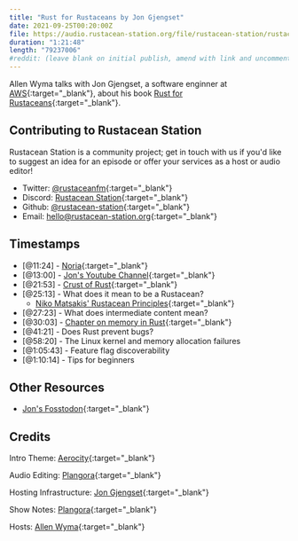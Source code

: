 ```yaml
---
title: "Rust for Rustaceans by Jon Gjengset"
date: 2021-09-25T00:20:00Z
file: https://audio.rustacean-station.org/file/rustacean-station/rustacean-station-e038-jon-gjengset.mp3
duration: "1:21:48"
length: "79237006"
#reddit: (leave blank on initial publish, amend with link and uncomment this line after Reddit thread has been posted)
---
```

Allen Wyma talks with Jon Gjengset, a software enginner at [AWS](https://aws.amazon.com/){:target="_blank"}, about his book [Rust for Rustaceans](https://nostarch.com/rust-rustaceans){:target="_blank"}.

## Contributing to Rustacean Station

Rustacean Station is a community project; get in touch with us if you'd like to suggest an idea for an episode or offer your services as a host or audio editor!

- Twitter: [@rustaceanfm](https://twitter.com/rustaceanfm){:target="_blank"}
- Discord: [Rustacean Station](https://discord.gg/cHc3Gyc){:target="_blank"}
- Github: [@rustacean-station](https://github.com/rustacean-station/){:target="_blank"}
- Email: [hello@rustacean-station.org](mailto:hello@rustacean-station.org){:target="_blank"}

## Timestamps 

- [@11:24] - [Noria](https://github.com/mit-pdos/noria){:target="_blank"}
- [@13:00] - [Jon's Youtube Channel](https://www.youtube.com/c/JonGjengset){:target="_blank"}
- [@21:53] - [Crust of Rust](https://www.youtube.com/watch?v=rAl-9HwD858&list=PLqbS7AVVErFiWDOAVrPt7aYmnuuOLYvOa){:target="_blank"}
- [@25:13] - What does it mean to be a Rustacean?
   - [Niko Matsakis' Rustacean Principles](https://github.com/nikomatsakis/rustacean-principles){:target="_blank"}
- [@27:23] - What does intermediate content mean?
- [@30:03] - [Chapter on memory in Rust](https://nostarch.com/download/samples/RustforRustaceans_Ch2new.pdf){:target="_blank"}
- [@41:21] - Does Rust prevent bugs?
- [@58:20] - The Linux kernel and memory allocation failures
- [@1:05:43] - Feature flag discoverability
- [@1:10:14] - Tips for beginners 

## Other Resources 
- [Jon's Fosstodon](https://fosstodon.org/@jonhoo){:target="_blank"}

## Credits
Intro Theme: [Aerocity](https://twitter.com/AerocityMusic){:target="_blank"}

Audio Editing: [Plangora](https://twitter.com/plangora){:target="_blank"}

Hosting Infrastructure: [Jon Gjengset](https://twitter.com/jonhoo/){:target="_blank"}

Show Notes: [Plangora](https://twitter.com/plangora){:target="_blank"}

Hosts: [Allen Wyma](https://twitter.com/allenwyma){:target="_blank"}
